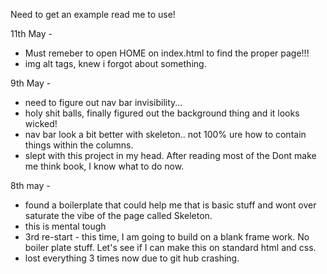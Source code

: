 Need to get an example read me to use! 

11th May - 
- Must remeber to open HOME on index.html to find the proper page!!!
- img alt tags, knew i forgot about something.

9th May -
- need to figure out nav bar invisibility... 
- holy shit balls, finally figured out the background thing and it looks wicked! 
- nav bar look a bit better with skeleton.. not 100% ure how to contain things within the columns. 
- slept with this project in my head. After reading most of the Dont make me think book, I know what to do now. 

8th may - 
- found a boilerplate that could help me that is basic stuff and wont over saturate the vibe of the page called Skeleton. 
- this is mental tough
- 3rd re-start - this time, I am going to build on a blank frame work. No boiler plate stuff. 
  Let's see if I can make this on standard html and css. 
- lost everything 3 times now due to git hub crashing. 